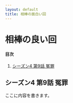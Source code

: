 ```yaml
---
layout: default
title: 相棒の面白い回
---
```


# 相棒の良い回

#### 目次
1. [シーズン4 第9話 冤罪](#シーズン4-第9話-冤罪)

## シーズン4 第9話 冤罪
ここに内容を書きます。

